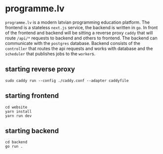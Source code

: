 # programme.lv

`programme.lv` is a modern latvian programming education platform. The frontend is a stateless `next.js` service, the backend is written in `go`. In front of the frontend and backend will be sitting a reverse proxy `caddy` that will route `/api/*` requests to backend and others to frontend. The backend can communicate with the `postgres` database. Backend consists of the `controller` that routes the api requests and works with database and the `scheduler` that publishes jobs to the `worker`s.
 
## starting reverse proxy

```
sudo caddy run --config ./caddy.conf --adapter caddyfile
```

## starting frontend

```
cd website
yarn install
yarn run dev
```

## starting backend

```
cd backend
go run .
```